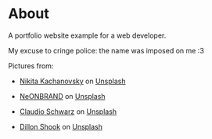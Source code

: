 # About

A portfolio website example for a web developer. 

My excuse to cringe police: the name was imposed on me :3

Pictures from:

- <a href="https://unsplash.com/@nkachanovskyyy?utm_source=unsplash&utm_medium=referral&utm_content=creditCopyText">Nikita Kachanovsky</a> on <a href="https://unsplash.com/s/photos/computer-dark-plant?utm_source=unsplash&utm_medium=referral&utm_content=creditCopyText">Unsplash</a>

- <a href="https://unsplash.com/@neonbrand?utm_source=unsplash&utm_medium=referral&utm_content=creditCopyText">NeONBRAND</a> on <a href="https://unsplash.com/s/photos/phone-wooden-floor?utm_source=unsplash&utm_medium=referral&utm_content=creditCopyText">Unsplash</a>

- <a href="https://unsplash.com/@purzlbaum?utm_source=unsplash&utm_medium=referral&utm_content=creditCopyText">Claudio Schwarz</a> on <a href="https://unsplash.com/s/photos/macbook-and-phone?utm_source=unsplash&utm_medium=referral&utm_content=creditCopyText">Unsplash</a>

- <a href="https://unsplash.com/@dillonjshook?utm_source=unsplash&utm_medium=referral&utm_content=creditCopyText">Dillon Shook</a> on <a href="https://unsplash.com/?utm_source=unsplash&utm_medium=referral&utm_content=creditCopyText">Unsplash</a>
  
  